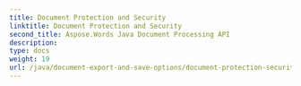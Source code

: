 ```yaml
---
title: Document Protection and Security
linktitle: Document Protection and Security
second_title: Aspose.Words Java Document Processing API
description: 
type: docs
weight: 19
url: /java/document-export-and-save-options/document-protection-security/
---
```

